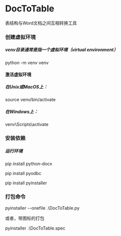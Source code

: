 # DocToTable
表结构与Word文档之间互相转换工具

### 创建虚拟环境
##### venv目录通常是指一个虚拟环境（virtual environment）
python -m venv venv

#### 激活虚拟环境
##### 在Unix或MacOS上：
source venv/bin/activate
##### 在Windows上：
venv\Scripts\activate


### 安装依赖
##### 运行环境
pip install python-docx

pip install pyodbc

pip install pyinstaller


### 打包命令
pyinstaller --onefile .\DocToTable.py

或者，带图标的打包

pyinstaller .\DocToTable.spec
